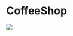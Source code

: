 # CoffeeShop
<img src="https://postfiles.pstatic.net/MjAxOTA0MjlfMjkx/MDAxNTU2NDk3ODMzMTIx.Hr-D-6gvV7PeKqMd7tDLKskcDLttCBIAaAIGw9l6oJIg.F3NGZvEdZ2Zc_z_lLhH2JKl3WB1-FKG5lb5xVapGN7Ug.PNG.koreajh159/mainpage.png?type=w773"/>
